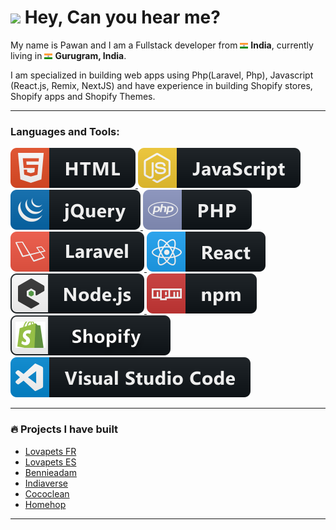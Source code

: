 <h1><img src="https://emojis.slackmojis.com/emojis/images/1531849430/4246/blob-sunglasses.gif?1531849430" width="30"/> Hey, Can you hear me?</h1>


<p>My name is Pawan and I am a Fullstack developer from <img src="https://raw.githubusercontent.com/thepkpawankumar/thepkpawankumar/main/icons/IN.png" width="13"/> <b>India</b>, currently living in <img src="https://raw.githubusercontent.com/thepkpawankumar/thepkpawankumar/main/icons/IN.png" width="13"/> <b>Gurugram, India</b>. 

I am specialized in building web apps using Php(Laravel, Php), Javascript (React.js, Remix, NextJS) and have experience in building Shopify stores, Shopify apps and Shopify Themes.</p>

---

### Languages and Tools:

<a href="#">
  <img src="https://github.com/thepkpawankumar/thepkpawankumar/raw/main/icons/html.svg" alt="HTML" />
</a> 

<a href="#">
  <img src="https://github.com/thepkpawankumar/thepkpawankumar/raw/main/icons/js.svg" alt="JavaScript" />
</a> 

<a href="#">
  <img src="https://github.com/thepkpawankumar/thepkpawankumar/raw/main/icons/jquery.svg" alt="jQuery" />
</a> 

<a href="#">
  <img src="https://github.com/thepkpawankumar/thepkpawankumar/raw/main/icons/php.svg" alt="Php" />
</a> 

<a href="#">
  <img src="https://github.com/thepkpawankumar/thepkpawankumar/raw/main/icons/laravel.svg" alt="Laravel" />
</a> 

<a href="#">
  <img src="https://github.com/thepkpawankumar/thepkpawankumar/raw/main/icons/react.svg" alt="React" />
</a> 

<a href="#">
  <img src="https://github.com/thepkpawankumar/thepkpawankumar/raw/main/icons/nodejs.svg" alt="Node.js" />
</a> 
<a href="#">
  <img src="https://github.com/thepkpawankumar/thepkpawankumar/raw/main/icons/npm.svg" alt="npm" />
</a> 

<a href="#">
  <img src="https://github.com/thepkpawankumar/thepkpawankumar/raw/main/icons/shopify.svg" alt="Shopify" />
</a> 

<a href="#">
  <img src="https://github.com/thepkpawankumar/thepkpawankumar/raw/main/icons/visualstudio_code.svg" alt="Visual Studio Code" />
</a> 

---

### 🔥 Projects I have built

- [Lovapets FR](https://lovapets.fr/)
- [Lovapets ES](https://lovapets.es/)
- [Bennieadam](https://bennieadam.com.au/)
- [Indiaverse](https://indiaverse.me/)
- [Cococlean](https://cococlean.com/)
- [Homehop](https://homehop.in/)

---
